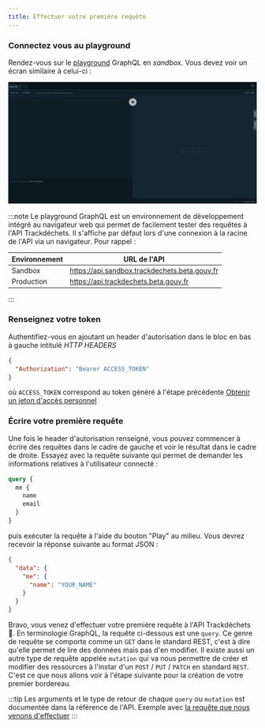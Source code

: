 ```yaml
---
title: Effectuer votre première requête
---
```


### Connectez vous au playground

Rendez-vous sur le [playground](https://api.sandbox.trackdechets.beta.gouv.fr) GraphQL en _sandbox_. Vous devez voir un écran similaire à celui-ci :

![playground](../../../static/img/playground.png)

:::note
Le playground GraphQL est un environnement de développement intégré au navigateur web qui permet de facilement tester des requêtes à l'API Trackdéchets.
Il s'affiche par défaut lors d'une connexion à la racine de l'API via un navigateur. Pour rappel :

| Environnement | URL de l'API                                  |
| ------------- | --------------------------------------------- |
| Sandbox       | https://api.sandbox.trackdechets.beta.gouv.fr |
| Production    | https://api.trackdechets.beta.gouv.fr         |

:::

### Renseignez votre token

Authentifiez-vous en ajoutant un header d'autorisation dans le bloc en bas à gauche intitulé _HTTP HEADERS_

```json
{
  "Authorization": "Bearer ACCESS_TOKEN"
}
```

où `ACCESS_TOKEN` correspond au token généré à l'étape précédente [Obtenir un jeton d'accès personnel](./access-token)

### Écrire votre première requête

Une fois le header d'autorisation renseigné, vous pouvez commencer à écrire des requêtes dans le cadre de gauche et voir le résultat dans le cadre de droite. Essayez avec la requête suivante qui permet de demander les informations relatives à l'utilisateur connecté :

```graphql
query {
  me {
    name
    email
  }
}
```

puis exécuter la requête à l'aide du bouton "Play" au milieu. Vous devrez recevoir la réponse suivante au format JSON :

```json
{
  "data": {
    "me": {
      "name": "YOUR_NAME"
    }
  }
}
```

Bravo, vous venez d'effectuer votre première requête à l'API Trackdéchets 🎉. En terminologie GraphQL, la requête ci-dessous est une `query`. Ce genre de requête se comporte comme un `GET` dans le standard REST, c'est à dire qu'elle permet de lire des données mais pas d'en modifier. Il existe aussi un autre type de requête appelée `mutation` qui va nous permettre de créer et modifier des ressources à l'instar d'un `POST` / `PUT` / `PATCH` en standard `REST`. C'est ce que nous allons voir à l'étape suivante pour la création de votre premier bordereau.

:::tip
Les arguments et le type de retour de chaque `query` ou `mutation` est documentée dans la référence de l'API. Exemple avec [la requête que nous venons d'effectuer](../../reference/api-reference/user-company/queries#me)
:::
